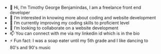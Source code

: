 - 👋 Hi, I’m Timothy George Benjamindas, I am a freelance front end developer
- 👀 I’m interested in knowing more about coding and website development
- 🌱 I’m currently improving my coding skills to proficient level
- 💞️ I’m looking to collaborate on a website development
- 📫 You can connect with me via my linkedin id which is in the bio
- ⚡ Fun fact: I was a soap eater until my 5th grade and I like dancing to 80's and 90's music

<!---
timothytim812/timothytim812 is a ✨ special ✨ repository because its `README.md` (this file) appears on your GitHub profile.
You can click the Preview link to take a look at your changes.
--->
